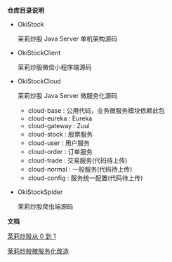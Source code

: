 **仓库目录说明**

* OkiStock 

	茉莉炒股 Java Server 单机架构源码
	
* OkiStockClient

	茉莉炒股微信小程序端源码

* OkiStockCloud

	茉莉炒股 Java Server 微服务化源码

	* cloud-base : 公用代码，业务微服务模块依赖此包
	* cloud-eureka : Eureka 
	* cloud-gateway : Zuul
	* cloud-stock : 股票服务
	* cloud-user : 用户服务
	* cloud-order : 订单服务
	* cloud-trade : 交易服务(代码待上传)
	* cloud-normal : 一般服务(代码待上传)
	* cloud-config : 服务统一配置(代码待上传)
	
* OkiStockSpider

	茉莉炒股爬虫端源码
	
	
**文档**

[茉莉炒股从 0 到 1](https://github.com/luoyuoki/okistock/wiki/%E8%8C%89%E8%8E%89%E7%82%92%E8%82%A1%E4%BB%8E-0-%E5%88%B0-1)

[茉莉炒股微服务化改造](https://github.com/luoyuoki/okistock/wiki/%E8%8C%89%E8%8E%89%E7%82%92%E8%82%A1%E5%BE%AE%E6%9C%8D%E5%8A%A1%E5%8C%96%E6%94%B9%E9%80%A0)

